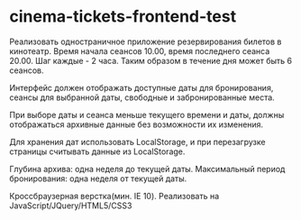# cinema-tickets-frontend-test
Реализовать одностраничное приложение резервирования билетов в кинотеатр. Время начала сеансов 10.00, время последнего сеанса 20.00. Шаг каждые - 2 часа. Таким образом в течение дня может быть 6 сеансов.

Интерфейс должен отображать доступные даты для бронирования, сеансы для выбранной даты, свободные и забронированные места.

При выборе даты и сеанса меньше текущего времени и даты, должны отображаться архивные данные без возможности их изменения.

Для хранения дат использовать LocalStorage, и при перезагрузке страницы считывать данные из LocalStorage.

Глубина архива: одна неделя до текущей даты. Максимальный период бронирования: одна неделя от текущей даты.

Кроссбраузерная верстка(мин. IE 10).
Реализовать на JavaScript/JQuery/HTML5/CSS3
